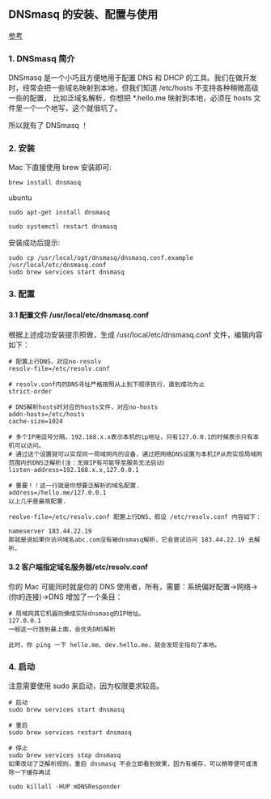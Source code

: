 ## DNSmasq 的安装、配置与使用

[参考](https://www.jianshu.com/p/4a23c7b605c4)

### 1. DNSmasq 简介

DNSmasq 是一个小巧且方便地用于配置 DNS 和 DHCP 的工具。我们在做开发时，经常会把一些域名映射到本地，但我们知道 /etc/hosts 不支持各种稍微高级一些的配置，
比如泛域名解析，你想把 \*.hello.me 映射到本地，必须在 hosts 文件里一个一个地写，这个就很坑了。

所以就有了 DNSmasq ！

### 2. 安装

Mac 下直接使用 brew 安装即可:

```
brew install dnsmasq
```

ubuntu

```
sudo apt-get install dnsmasq

sudo systemctl restart dnsmasq
```

安装成功后提示:

```
sudo cp /usr/local/opt/dnsmasq/dnsmasq.conf.example /usr/local/etc/dnsmasq.conf
sudo brew services start dnsmasq
```

### 3. 配置

#### 3.1 配置文件 /usr/local/etc/dnsmasq.conf

根据上述成功安装提示照做，生成 /usr/local/etc/dnsmasq.conf 文件，编辑内容如下：

```
# 配置上行DNS，对应no-resolv
resolv-file=/etc/resolv.conf

# resolv.conf内的DNS寻址严格按照从上到下顺序执行，直到成功为止
strict-order

# DNS解析hosts时对应的hosts文件，对应no-hosts
addn-hosts=/etc/hosts
cache-size=1024

# 多个IP用逗号分隔，192.168.x.x表示本机的ip地址，只有127.0.0.1的时候表示只有本机可以访问。
# 通过这个设置就可以实现同一局域网内的设备，通过把网络DNS设置为本机IP从而实现局域网范围内的DNS泛解析(注：无效IP有可能导至服务无法启动）
listen-address=192.168.x.x,127.0.0.1

# 重要！！这一行就是你想要泛解析的域名配置.
address=/hello.me/127.0.0.1
以上几乎是最简配置.

reolve-file=/etc/resolv.conf 配置上行DNS，假设 /etc/resolv.conf 内容如下：

nameserver 183.44.22.19
那就是说如果你访问域名abc.com没有被dnsmasq解析，它会尝试访问 183.44.22.19 去解析。
```

#### 3.2 客户端指定域名服务器/etc/resolv.conf

你的 Mac 可能同时就是你的 DNS 使用者，所有，需要：系统偏好配置->网络->(你的连接)->DNS 增加了一个条目：

```
# 局域网其它机器则换成实际dnsmasq的IP地址。
127.0.0.1
一般这一行放到最上面，会优先DNS解析

此时，你 ping 一下 hello.me、dev.hello.me，就会发现全指向了本地。
```

### 4. 启动

注意需要使用 sudo 来启动，因为权限要求较高。

```
# 启动
sudo brew services start dnsmasq

# 重启
sudo brew services restart dnsmasq

# 停止
sudo brew services stop dnsmasq
如果改动了泛解析规则，重启 dnsmasq 不会立即看到效果，因为有缓存，可以稍等便可或清除一下缓存再试

sudo killall -HUP mDNSResponder
```
